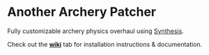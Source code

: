 # Another Archery Patcher
Fully customizable archery physics overhaul using [Synthesis](https://github.com/Mutagen-Modding/Synthesis).

Check out the **[wiki](https://github.com/Synthesis-Collective/Another-Archery-Patcher/wiki)** tab for installation instructions & documentation.
